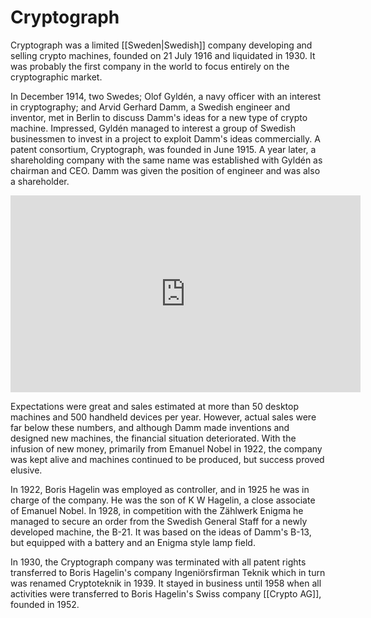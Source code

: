 # Cryptograph
Cryptograph was a limited [[Sweden|Swedish]] company developing and selling crypto machines, founded on 21 July 1916 and liquidated in 1930. It was probably the first company in the world to focus entirely on the cryptographic market.

In December 1914, two Swedes; Olof Gyldén, a navy officer with an interest in cryptography; and Arvid Gerhard Damm, a Swedish engineer and inventor, met in Berlin to discuss Damm's ideas for a new type of crypto machine. Impressed, Gyldén managed to interest a group of Swedish businessmen to invest in a project to exploit Damm's ideas commercially. A patent consortium, Cryptograph, was founded in June 1915. A year later, a shareholding company with the same name was established with Gyldén as chairman and CEO. Damm was given the position of engineer and was also a shareholder.

<iframe width="560" height="315" src="https://www.youtube.com/embed/BJ7wGoDIono" title="YouTube video player" frameborder="0" allow="accelerometer; autoplay; clipboard-write; encrypted-media; gyroscope; picture-in-picture" allowfullscreen></iframe>

Expectations were great and sales estimated at more than 50 desktop machines and 500 handheld devices per year. However, actual sales were far below these numbers, and although Damm made inventions and designed new machines, the financial situation deteriorated. With the infusion of new money, primarily from Emanuel Nobel in 1922, the company was kept alive and machines continued to be produced, but success proved elusive.

In 1922, Boris Hagelin was employed as controller, and in 1925 he was in charge of the company. He was the son of K W Hagelin, a close associate of Emanuel Nobel. In 1928, in competition with the Zählwerk Enigma he managed to secure an order from the Swedish General Staff for a newly developed machine, the B-21. It was based on the ideas of Damm's B-13, but equipped with a battery and an Enigma style lamp field.

In 1930, the Cryptograph company was terminated with all patent rights transferred to Boris Hagelin's company Ingeniörsfirman Teknik which in turn was renamed Cryptoteknik in 1939. It stayed in business until 1958 when all activities were transferred to Boris Hagelin's Swiss company [[Crypto AG]], founded in 1952.   
